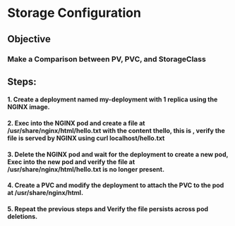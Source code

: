 #  Storage Configuration 

## **Objective**

### Make a Comparison between PV, PVC, and StorageClass

## **Steps:**

#### 1. Create a deployment named my-deployment with 1 replica using the NGINX image.


#### 2. Exec into the NGINX pod and create a file at /usr/share/nginx/html/hello.txt with the content thello, this is <your-name>, verify the file is served by NGINX using curl localhost/hello.txt


#### 3. Delete the NGINX pod and wait for the deployment to create a new pod, Exec into the new pod and verify the file at /usr/share/nginx/html/hello.txt is no longer present.


#### 4. Create a PVC and modify the deployment to attach the PVC to the pod at /usr/share/nginx/html. 


#### 5. Repeat the previous steps and Verify the file persists across pod deletions. 






